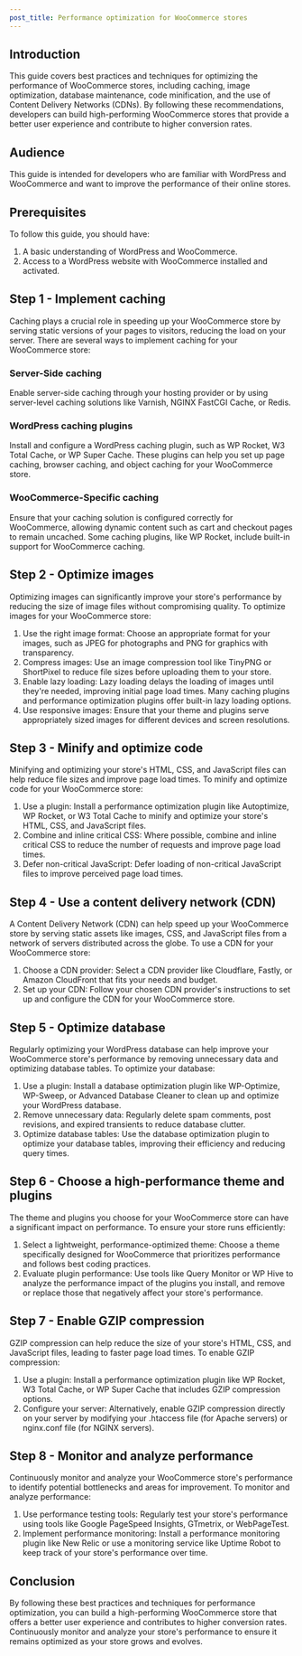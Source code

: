 ```yaml
---
post_title: Performance optimization for WooCommerce stores
---
```


## Introduction

This guide covers best practices and techniques for optimizing the performance of WooCommerce stores, including caching, image optimization, database maintenance, code minification, and the use of Content Delivery Networks (CDNs). By following these recommendations, developers can build high-performing WooCommerce stores that provide a better user experience and contribute to higher conversion rates.

## Audience

This guide is intended for developers who are familiar with WordPress and WooCommerce and want to improve the performance of their online stores.

## Prerequisites

To follow this guide, you should have:

1. A basic understanding of WordPress and WooCommerce.
2. Access to a WordPress website with WooCommerce installed and activated.

## Step 1 - Implement caching

Caching plays a crucial role in speeding up your WooCommerce store by serving static versions of your pages to visitors, reducing the load on your server. There are several ways to implement caching for your WooCommerce store:

### Server-Side caching

Enable server-side caching through your hosting provider or by using server-level caching solutions like Varnish, NGINX FastCGI Cache, or Redis.

### WordPress caching plugins

Install and configure a WordPress caching plugin, such as WP Rocket, W3 Total Cache, or WP Super Cache. These plugins can help you set up page caching, browser caching, and object caching for your WooCommerce store.

### WooCommerce-Specific caching

Ensure that your caching solution is configured correctly for WooCommerce, allowing dynamic content such as cart and checkout pages to remain uncached. Some caching plugins, like WP Rocket, include built-in support for WooCommerce caching.

## Step 2 - Optimize images

Optimizing images can significantly improve your store's performance by reducing the size of image files without compromising quality. To optimize images for your WooCommerce store:

1. Use the right image format: Choose an appropriate format for your images, such as JPEG for photographs and PNG for graphics with transparency.
2. Compress images: Use an image compression tool like TinyPNG or ShortPixel to reduce file sizes before uploading them to your store.
3. Enable lazy loading: Lazy loading delays the loading of images until they're needed, improving initial page load times. Many caching plugins and performance optimization plugins offer built-in lazy loading options.
4. Use responsive images: Ensure that your theme and plugins serve appropriately sized images for different devices and screen resolutions.

## Step 3 - Minify and optimize code

Minifying and optimizing your store's HTML, CSS, and JavaScript files can help reduce file sizes and improve page load times. To minify and optimize code for your WooCommerce store:

1. Use a plugin: Install a performance optimization plugin like Autoptimize, WP Rocket, or W3 Total Cache to minify and optimize your store's HTML, CSS, and JavaScript files.
2. Combine and inline critical CSS: Where possible, combine and inline critical CSS to reduce the number of requests and improve page load times.
3. Defer non-critical JavaScript: Defer loading of non-critical JavaScript files to improve perceived page load times.

## Step 4 - Use a content delivery network (CDN)

A Content Delivery Network (CDN) can help speed up your WooCommerce store by serving static assets like images, CSS, and JavaScript files from a network of servers distributed across the globe. To use a CDN for your WooCommerce store:

1. Choose a CDN provider: Select a CDN provider like Cloudflare, Fastly, or Amazon CloudFront that fits your needs and budget.
2. Set up your CDN: Follow your chosen CDN provider's instructions to set up and configure the CDN for your WooCommerce store.

## Step 5 - Optimize database

Regularly optimizing your WordPress database can help improve your WooCommerce store's performance by removing unnecessary data and optimizing database tables. To optimize your database:

1. Use a plugin: Install a database optimization plugin like WP-Optimize, WP-Sweep, or Advanced Database Cleaner to clean up and optimize your WordPress database.
2. Remove unnecessary data: Regularly delete spam comments, post revisions, and expired transients to reduce database clutter.
3. Optimize database tables: Use the database optimization plugin to optimize your database tables, improving their efficiency and reducing query times.

## Step 6 - Choose a high-performance theme and plugins

The theme and plugins you choose for your WooCommerce store can have a significant impact on performance. To ensure your store runs efficiently:

1. Select a lightweight, performance-optimized theme: Choose a theme specifically designed for WooCommerce that prioritizes performance and follows best coding practices.
2. Evaluate plugin performance: Use tools like Query Monitor or WP Hive to analyze the performance impact of the plugins you install, and remove or replace those that negatively affect your store's performance.

## Step 7 - Enable GZIP compression

GZIP compression can help reduce the size of your store's HTML, CSS, and JavaScript files, leading to faster page load times. To enable GZIP compression:

1. Use a plugin: Install a performance optimization plugin like WP Rocket, W3 Total Cache, or WP Super Cache that includes GZIP compression options.
2. Configure your server: Alternatively, enable GZIP compression directly on your server by modifying your .htaccess file (for Apache servers) or nginx.conf file (for NGINX servers).

## Step 8 - Monitor and analyze performance

Continuously monitor and analyze your WooCommerce store's performance to identify potential bottlenecks and areas for improvement. To monitor and analyze performance:

1. Use performance testing tools: Regularly test your store's performance using tools like Google PageSpeed Insights, GTmetrix, or WebPageTest.
2. Implement performance monitoring: Install a performance monitoring plugin like New Relic or use a monitoring service like Uptime Robot to keep track of your store's performance over time.

## Conclusion

By following these best practices and techniques for performance optimization, you can build a high-performing WooCommerce store that offers a better user experience and contributes to higher conversion rates. Continuously monitor and analyze your store's performance to ensure it remains optimized as your store grows and evolves.
